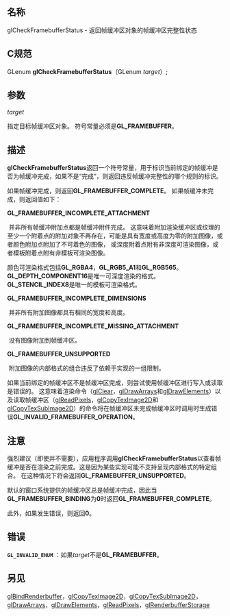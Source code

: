 ## 名称

glCheckFramebufferStatus - 返回帧缓冲区对象的帧缓冲区完整性状态

## C规范

GLenum **glCheckFramebufferStatus**（GLenum *target*）;

## 参数

*target*

指定目标帧缓冲区对象。 符号常量必须是**GL_FRAMEBUFFER**。

## 描述

**glCheckFramebufferStatus**返回一个符号常量，用于标识当前绑定的帧缓冲是否为帧缓冲完成，如果不是“完成”，则返回违反帧缓冲完整性的哪个规则的标识。

如果帧缓冲完成，则返回**GL_FRAMEBUFFER_COMPLETE**。 如果帧缓冲未完成，则返回值如下：

**GL_FRAMEBUFFER_INCOMPLETE_ATTACHMENT**

​    并非所有帧缓冲附加点都是帧缓冲附件完成。  这意味着附加渲染缓冲区或纹理的至少一个附着点的附加对象不再存在，可能是具有宽度或高度为零的附加图像，或者颜色附加点附加了不可着色的图像，  或深度附着点附有非深度可渲染图像，或者模板附着点附有非模板可渲染图像。

​    颜色可渲染格式包括**GL_RGBA4**，**GL_RGB5_A1**和**GL_RGB565**。 **GL_DEPTH_COMPONENT16**是唯一可深度渲染的格式。 **GL_STENCIL_INDEX8**是唯一的模板可渲染格式。

**GL_FRAMEBUFFER_INCOMPLETE_DIMENSIONS**

​    并非所有附加图像都具有相同的宽度和高度。

**GL_FRAMEBUFFER_INCOMPLETE_MISSING_ATTACHMENT**

​    没有图像附加到帧缓冲区。

**GL_FRAMEBUFFER_UNSUPPORTED**

​    附加图像的内部格式的组合违反了依赖于实现的一组限制。

如果当前绑定的帧缓冲区不是帧缓冲区完成，则尝试使用帧缓冲区进行写入或读取是错误的。 这意味着渲染命令（[glClear](https://blog.csdn.net/flycatdeng/article/details/82664964)，[glDrawArrays](https://blog.csdn.net/flycatdeng/article/details/82667044)和[glDrawElements](https://blog.csdn.net/flycatdeng/article/details/82667046)）以及读取帧缓冲区（[glReadPixels](https://blog.csdn.net/flycatdeng/article/details/82667296)，[glCopyTexImage2D](https://blog.csdn.net/flycatdeng/article/details/82665029)和[glCopyTexSubImage2D](https://blog.csdn.net/flycatdeng/article/details/82665035)）的命令将在帧缓冲区未完成帧缓冲区时调用时生成错误**GL_INVALID_FRAMEBUFFER_OPERATION**。

## 注意

强烈建议（即使并不需要），应用程序调用**glCheckFramebufferStatus**以查看帧缓冲是否在渲染之前完成。这是因为某些实现可能不支持呈现内部格式的特定组合。 在这种情况下将会返回**GL_FRAMEBUFFER_UNSUPPORTED**。

默认的窗口系统提供的帧缓冲区总是帧缓冲完成，因此当**GL_FRAMEBUFFER_BINDING**为**0**时返回**GL_FRAMEBUFFER_COMPLETE**。

此外，如果发生错误，则返回**0**。

## 错误

**`GL_INVALID_ENUM`** ：如果*target*不是**GL_FRAMEBUFFER**。

## 另见

[glBindRenderbuffer](https://blog.csdn.net/flycatdeng/article/details/82664539)，[glCopyTexImage2D](https://blog.csdn.net/flycatdeng/article/details/82665029)，[glCopyTexSubImage2D](https://blog.csdn.net/flycatdeng/article/details/82665035)，[glDrawArrays](https://blog.csdn.net/flycatdeng/article/details/82667044)，[glDrawElements](https://blog.csdn.net/flycatdeng/article/details/82667046)，[glReadPixels](https://blog.csdn.net/flycatdeng/article/details/82667296)，[glRenderbufferStorage](https://blog.csdn.net/flycatdeng/article/details/82667301)